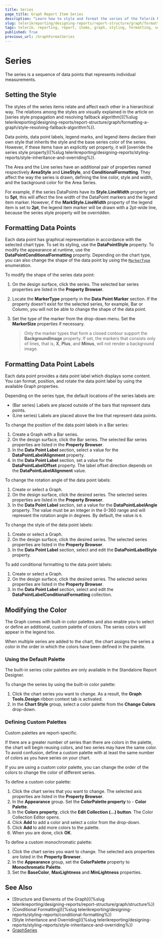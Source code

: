 ```yaml
---
title: Series
page_title: Graph Report Item Series 
description: "Learn how to style and format the series of the Telerik Reporting Graph report item."
slug: telerikreporting/designing-reports/report-structure/graph/formatting-a-graph/series
tags: telerik, reporting, report, items, graph, styling, formatting, series
published: True
previous_url: /GraphFormatSeries
---
```


# Series

The series is a sequence of data points that represents individual measurements.

## Setting the Style

The styles of the series items relate and affect each other in a hierarchical way. The relations among the styles are visually explained in the article on [series style propagation and resolving fallback algorithm]({%slug telerikreporting/designing-reports/report-structure/graph/formatting-a-graph/style-resolving-fallback-algorithm%}).

Data points, data point labels, legend marks, and legend items declare their own style that inherits the style and the base series color of the series. However, if these items have an explicitly set property, it will [override the series style property]({%slug telerikreporting/designing-reports/styling-reports/style-inheritance-and-overriding%}). 

The Area and the Line series have an additional pair of properties named respectively **AreaStyle** and **LineStyle**, and **ConditionalFormatting**. They affect the way the series is drawn, defining the line color, style and width, and the background color for the Area Series. 

For example, if the series DataPoints have its __Style.LineWidth__ property set to __5pt__, this will affect the line width of the DataPoint markers and the legend item marker. However, if the __MarkStyle.LineWidth__ property of the legend item is set to __2pt__, the legend item marker will be drawn with a 2pt-wide line, because the series style property will be overridden. 

## Formatting Data Points

Each data point has graphical representation in accordance with the selected chart type. To set its styling, use the __DataPointStyle__ property. To modify the appearance at runtime, use the __DataPointConditionalFormatting__ property. Depending on the chart type, you can also change the shape of the data point by using the [`MarkerType`](/reporting/api/Telerik.Reporting.LineSeries#Telerik_Reporting_LineSeries_MarkerType) enumeration. 

To modify the shape of the series data point: 

1. On the design surface, click the series. The selected bar series properties are listed in the __Property Browser__. 
1. Locate the __MarkerType__ property in the __Data Point Marker__ section. If the property doesn't exist for the selected series, for example, Bar or Column, you will not be able to change the shape of the data point.
1. Set the type of the marker from the drop-down menu. Set the __MarkerSize__ properties if necessary. 

    >Only the marker types that form a closed contour support the __BackgroundImage__ property. If set, the markers that consists only of lines, that is, __X__, __Plus__, and __Minus__, will not render a background image. 

## Formatting Data Point Labels

Each data point provides a data point label which displays some content. You can format, position, and rotate the data point label by using the available Graph properties. 

Depending on the series type, the default locations of the series labels are:

* (Bar series) Labels are placed outside of the bars that represent data points.
* (Line series) Labels are placed above the line that represent data points.

To change the position of the data point labels in a Bar series:

1. Create a Graph with a Bar series.
1. On the design surface, click the Bar series. The selected Bar series properties are listed in the __Property Browser__. 
1. In the __Data Point Label__ section, select a value for the **DataPointLabelAlignment** property. 
1. In the __Data Point Label__ section, set a value for the **DataPointLabelOffset** property. The label offset direction depends on the **DataPointLabelAlignment** value. 

To change the rotation angle of the data point labels:

1. Create or select a Graph.
1. On the design surface, click the desired series. The selected series properties are listed in the __Property Browser__. 
1. In the __Data Point Label__ section, set a value for the **DataPointLabelAngle** property. The value must be an integer in the 0-360 range and will represent the rotation angle in degrees. By default, the value is `0`. 

To change the style of the data point labels:

1. Create or select a Graph.
1. On the design surface, click the desired series. The selected series properties are listed in the __Property Browser__. 
1. In the __Data Point Label__ section, select and edit the **DataPointLabelStyle** property. 

To add conditional formatting to the data point labels:

1. Create or select a Graph.
1. On the design surface, click the desired series. The selected series properties are listed in the __Property Browser__. 
1. In the __Data Point Label__ section, select and edit the **DataPointLabelConditionalFormatting** collection. 

## Modifying the Color

The Graph comes with built-in color palettes and also enable you to select or define an additional, custom palette of colors. The series colors will appear in the legend too. 

When multiple series are added to the chart, the chart assigns the series a color in the order in which the colors have been defined in the palette. 

### Using the Default Palette 

The built-in series color palettes are only available in the Standalone Report Designer.  

To change the series by using the built-in color palette:

1. Click the chart series you want to change. As a result, the __Graph Tools.Design__ ribbon context tab is activated. 
1. In the __Chart Style__ group, select a color palette from the __Change Colors__ drop-down. 

### Defining Custom Palettes

Custom palettes are report-specific. 

If there are a greater number of series than there are colors in the palette, the chart will begin reusing colors, and two series may have the same color. To avoid confusion, define a custom palette with at least the same number of colors as you have series on your chart. 

If you are using a custom color palette, you can change the order of the colors to change the color of different series.

To define a custom color palette:

1. Click the chart series that you want to change. The selected axis properties are listed in the __Property Browser__. 
1. In the __Appearance__ group. Set the __ColorPalette property__ to - __Color Palette__. 
1. In the __Colors property__, click the __Edit Collection (…) button__. The Color Collection Editor opens. 
1. Click __Add__ to add a color and select a color from the drop-down. 
1. Click __Add__ to add more colors to the palette. 
1. When you are done, click __OK__. 

To define a custom monochromatic palette:

1. Click the chart series you want to change. The selected axis properties are listed in the __Property Browser__. 
1. In the __Appearance__ group, set the **ColorPalette** property to __Monochromatic Palette__. 
1. Set the __BaseColor__, __MaxLightness__ and __MinLightness__ properties. 


## See Also

* [Structure and Elements of the Graph]({%slug telerikreporting/designing-reports/report-structure/graph/structure%})
* [Conditional Formatting]({%slug telerikreporting/designing-reports/styling-reports/conditional-formatting%})
* [Style Inheritance and Overriding]({%slug telerikreporting/designing-reports/styling-reports/style-inheritance-and-overriding%}) 
* [GraphSeries](/reporting/api/Telerik.Reporting.GraphSeries)
